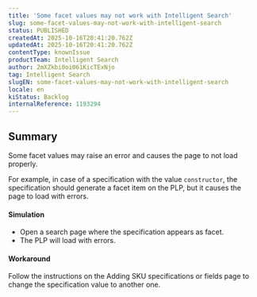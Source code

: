 ```yaml
---
title: 'Some facet values may not work with Intelligent Search'
slug: some-facet-values-may-not-work-with-intelligent-search
status: PUBLISHED
createdAt: 2025-10-16T20:41:20.762Z
updatedAt: 2025-10-16T20:41:20.762Z
contentType: knownIssue
productTeam: Intelligent Search
author: 2mXZkbi0oi061KicTExNjo
tag: Intelligent Search
slugEN: some-facet-values-may-not-work-with-intelligent-search
locale: en
kiStatus: Backlog
internalReference: 1193294
---
```


## Summary


Some facet values may raise an error and causes the page to not load properly.

For example, in case of a specification with the value `constructor`, the specification should generate a facet item on the PLP, but it causes the page to load with errors.


#### Simulation




- Open a search page where the specification appears as facet.
- The PLP will load with errors.


#### Workaround


Follow the instructions on the Adding SKU specifications or fields page to change the specification value to another one.


